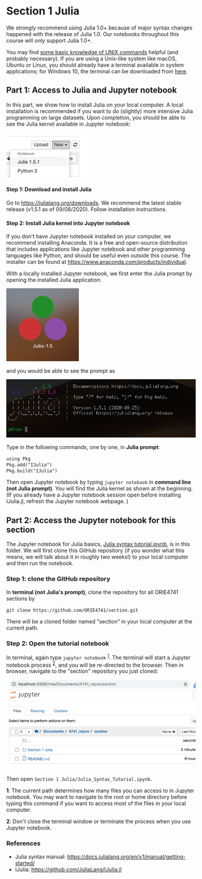# Section 1 Julia

We strongly recommend using Julia 1.0+ because of major syntax changes happened with the release of Julia 1.0. Our notebooks throughout this course will only support Julia 1.0+.

You may find [some basic knowledge of UNIX commands](http://mally.stanford.edu/~sr/computing/basic-unix.html) helpful (and probably necessary). If you are using a Unix-like system like macOS, Ubuntu or Linux, you should already have a terminal available in system applications; for Windows 10, the terminal can be downloaded from [here](https://www.microsoft.com/en-us/p/windows-terminal/9n0dx20hk701?activetab=pivot:overviewtab).  

## Part 1: Access to Julia and Jupyter notebook

In this part, we show how to install Julia on your local computer. A local installation is recommended if you want to do (slightly) more intensive Julia programming on large datasets. Upon completion, you should be able to see the Julia kernel available in Jupyter notebook:

![Julia kernel](https://github.com/ORIE4741/section/blob/master/Section%201%20Julia/Julia_kernel.png "Julia kernel")

#### Step 1: Download and install Julia

Go to <https://julialang.org/downloads>. We recommend the latest stable release (v1.5.1 as of 09/08/2020). Follow installation instructions.

#### Step 2: Install Julia kernel into Jupyter notebook

If you don't have Jupyter notebook installed on your computer, we recommend installing Anaconda. It is a free and open-source distribution that includes applications like Jupyter notebook and other programming languages like Python, and should be useful even outside this course. The installer can be found at <https://www.anaconda.com/products/individual>. 

With a locally installed Jupyter notebook, we first enter the Julia prompt by opening the installed Julia application:

![Julia application](https://github.com/ORIE4741/section/blob/master/Section%201%20Julia/Julia_application.png "Julia application")

and you would be able to see the prompt as

![Julia prompt](https://github.com/ORIE4741/section/blob/master/Section%201%20Julia/Julia_prompt.png "Julia prompt")

Type in the following commands, one by one, in **Julia prompt**:

```
using Pkg
Pkg.add("IJulia")
Pkg.build("IJulia")
```

Then open Jupyter notebook by typing `jupyter notebook` in **command line (not Julia prompt)**. You will find the Julia kernel as shown at the beginning. (If you already have a Jupyter notebook session open before installing IJulia.jl, refresh the Jupyter notebook webpage. )

## Part 2: Access the Jupyter notebook for this section

The Jupyter notebook for Julia basics, [Julia syntax tutorial.ipynb](Julia_Syntax_Tutorial.ipynb), is in this folder. We will first clone this GitHub repository (if you wonder what this means, we will talk about it in roughly two weeks!) to your local computer and then run the notebook.

### Step 1: clone the GitHub repository

In **terminal (not Julia's prompt)**, clone the repository for all ORIE4741 sections by

```
git clone https://github.com/ORIE4741/section.git
```

There will be a cloned folder named "section" in your local computer at the current path.

### Step 2: Open the tutorial notebook

In terminal, again type `jupyter notebook` <sup id="a1">[1](#f1)</sup>. The terminal will start a Jupyter notebook process <sup id="a2">[2](#f2)</sup>, and you will be re-directed to the browser. Then in browser, navigate to the "section" repository you just cloned:

![Jupyter browser](https://github.com/ORIE4741/section/blob/master/Section%201%20Julia/Jupyter_browser.png "Jupyter browser")

Then open `Section 1 Julia/Julia_Syntax_Tutorial.ipynb`.

<b id="f1">1</b>: The current path determines how many files you can access to in Jupyter notebook. You may want to navigate to the root or home directory before typing this command if you want to access most of the files in your local computer. 

<b id="f2">2</b>: Don't close the terminal window or terminate the process when you use Jupyter notebook.

### References
- Julia syntax manual: <https://docs.julialang.org/en/v1/manual/getting-started/>
- IJulia: <https://github.com/JuliaLang/IJulia.jl>

